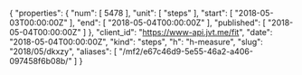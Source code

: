 {
  "properties": {
    "num": [
      5478
    ],
    "unit": [
      "steps"
    ],
    "start": [
      "2018-05-03T00:00:00Z"
    ],
    "end": [
      "2018-05-04T00:00:00Z"
    ],
    "published": [
      "2018-05-04T00:00:00Z"
    ]
  },
  "client_id": "https://www-api.jvt.me/fit",
  "date": "2018-05-04T00:00:00Z",
  "kind": "steps",
  "h": "h-measure",
  "slug": "2018/05/dkxzy",
  "aliases": [
    "/mf2/e67c46d9-5e55-46a2-a406-097458f6b08b/"
  ]
}
